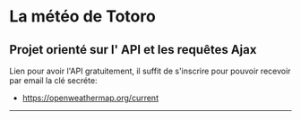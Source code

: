 # La météo de Totoro

## Projet orienté sur l' API et les requêtes Ajax

Lien pour avoir l'API gratuitement, il suffit de s'inscrire pour pouvoir recevoir par email la clé secréte:
- https://openweathermap.org/current
---

